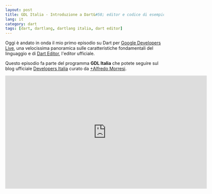 ```yaml
---
layout: post
title: GDL Italia - Introduzione a Dart&#58; editor e codice di esempio
lang: it
category: dart
tags: [dart, dartlang, dartlang italia, dart editor]
---
```


Oggi è andato in onda il mio primo episodio su Dart per [Google Developers Live](https://developers.google.com/live/shows/242142111/), una velocissima panoramica sulle caratteristiche fondamentali del linguaggio e di [Dart Editor](http://dartlang.org/editor), l'editor ufficiale.


Questo episodio fa parte del programma **GDL Italia** che potete seguire sul blog ufficiale [Developers Italia](http://developersitalia.blogspot.it/) curato da [+Alfredo Morresi](https://plus.google.com/108670469644954045753/posts).

<div class="video-container">
    <iframe width="640" height="360" src="http://www.youtube.com/embed/wcJ0zJQm7gw" frameborder="0" allowfullscreen></iframe>
</div>
